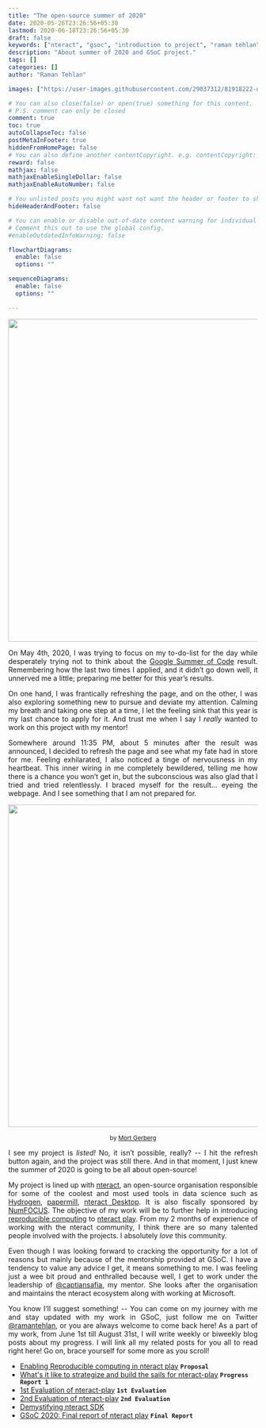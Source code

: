 ```yaml
---
title: "The open-source summer of 2020"
date: 2020-05-26T23:26:56+05:30
lastmod: 2020-06-18T23:26:56+05:30
draft: false
keywords: ["nteract", "gsoc", "introduction to project", "raman tehlan", "ramantehlan"]
description: "About summer of 2020 and GSoC project."
tags: []
categories: []
author: "Raman Tehlan"

images: ["https://user-images.githubusercontent.com/29037312/81918222-d74d9980-95f3-11ea-98b6-ccdfe78d6b4c.jpg"]

# You can also close(false) or open(true) something for this content.
# P.S. comment can only be closed
comment: true
toc: true
autoCollapseToc: false
postMetaInFooter: true
hiddenFromHomePage: false
# You can also define another contentCopyright. e.g. contentCopyright: "This is another copyright."
reward: false
mathjax: false
mathjaxEnableSingleDollar: false
mathjaxEnableAutoNumber: false

# You unlisted posts you might want not want the header or footer to show
hideHeaderAndFooter: false

# You can enable or disable out-of-date content warning for individual post.
# Comment this out to use the global config.
#enableOutdatedInfoWarning: false

flowchartDiagrams:
  enable: false
  options: ""

sequenceDiagrams: 
  enable: false
  options: ""

---
```



<p align="center">
<img src="https://user-images.githubusercontent.com/29037312/81918860-ae79d400-95f4-11ea-8a46-b7a445500ee3.png" width=650px/>
</p>

<p style="text-align: justify;">
On May 4th, 2020, I was trying to focus on my to-do-list for the day while desperately trying not to think
about the <a href="https://summerofcode.withgoogle.com/">Google Summer of Code</a> result. Remembering how the last two times I applied, and it didn’t
go down well, it unnerved me a little; preparing me better for this year’s results.
</p>

<p style="text-align:justify;">
On one hand, I was frantically refreshing the page, and on the other, I was also exploring something new to
pursue and deviate my attention. Calming my breath and taking one step at a time, I let the feeling sink that
this year is my last chance to apply for it. And trust me when I say I <i>really</i> wanted to work on this project
with my mentor!
</p>

<p style="text-align:justify;">
Somewhere around 11:35 PM, about 5 minutes after the result was announced, I decided to refresh the
page and see what my fate had in store for me. Feeling exhilarated, I also noticed a tinge of nervousness in
my heartbeat. This inner wiring in me completely bewildered, telling me how there is a chance you won’t get
in, but the subconscious was also glad that I tried and tried relentlessly. I braced myself for the result…
eyeing the webpage. And I see something that I am not prepared for.
</p>


<p align="center">
<img src="https://user-images.githubusercontent.com/29037312/81918222-d74d9980-95f3-11ea-98b6-ccdfe78d6b4c.jpg" width=650px/>
</p>

<div align="center" style="font-size:12px"> by <a href="https://condenaststore.com/featured/the-summer-people-are-coming-the-summer-people-mort-gerberg.html">Mort Gerberg</a> </div>


<p style="text-align:justify;">
I see my project is <i>listed!</i> No, it isn’t possible, really? -- I hit the refresh button again, and the project was still
there. And in that moment, I just knew the summer of 2020 is going to be all about open-source!
</p>


<p style="text-align:justify;">
My project is lined up with <a href="https://nteract.io/">nteract</a>, an open-source organisation responsible for some of the coolest and
most used tools in data science such as <a href="https://atom.io/packages/hydrogen">Hydrogen</a>, <a href="https://pypi.org/project/papermill/">papermill</a>, <a href="https://github.com/nteract/nteract/releases/latest">nteract Desktop</a>. It is also fiscally sponsored by <a href="https://numfocus.org/">NumFOCUS</a>.
The objective of my work will be to further help in introducing <a href="https://summerofcode.withgoogle.com/projects/#4917324802424832">reproducible computing</a> to <a href="https://play.nteract.io/">nteract play</a>. From
my 2 months of experience of working with the nteract community, I think there are so many talented
people involved with the projects. I absolutely <i>love</i> this community.
</p>


<p style="text-align:justify;">
Even though I was looking forward to cracking the opportunity for a lot of reasons but mainly because of
the mentorship provided at GSoC. I have a tendency to value any advice I get, it means something to me. I
was feeling just a wee bit proud and enthralled because well, I get to work under the leadership of <a href="https://twitter.com/captainsafia">@captiansafia</a>, my mentor. She looks after the organisation and maintains the nteract ecosystem along with working
at Microsoft.
</p>



<p style="text-align:justify;">
You know I’ll suggest something! -- You can come on my journey with me and stay updated with my work in
GSoC, just follow me on Twitter <a href="https://twitter.com/ramantehlan">@ramantehlan</a>, or you are always welcome to come back here! As a part of
my work, from June 1st till August 31st, I will write weekly or biweekly blog posts about my progress. I will
link all my related posts for you all to read right here! Go on, brace yourself for some more as you scroll!

</p>

- <a href="https://ramantehlan.github.io/blog/post/2020/gsoc/proposal/">Enabling Reproducible computing in nteract play</a> **`Proposal`**
- <a href="https://ramantehlan.github.io/blog/post/2020/gsoc/progress-report-1/">What's it like to strategize and build the sails for nteract-play</a> **`Progress Report 1`**
- <a href="https://ramantehlan.github.io/blog/post/2020/gsoc/progress-report-2/">1st Evaluation of nteract-play</a> **`1st Evaluation`** 
- <a href="https://ramantehlan.github.io/blog/post/2020/gsoc/progress-report-3/">2nd Evaluation of nteract-play</a> **`2nd Evaluation`**
- <a href="https://ramantehlan.github.io/blog/post/2020/gsoc/demystifying-nteract-sdk/">Demystifying nteract SDK</a>
- <a href="https://ramantehlan.github.io/blog/post/2020/gsoc/demystifying-nteract-sdk/">GSoC 2020: Final report of nteract play</a> **`Final Report`**
